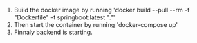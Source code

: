 1. Build the docker image by running 'docker build --pull --rm -f "Dockerfile" -t springboot:latest "."'
2. Then start the container by running 'docker-compose up'
3. Finnaly backend is starting.